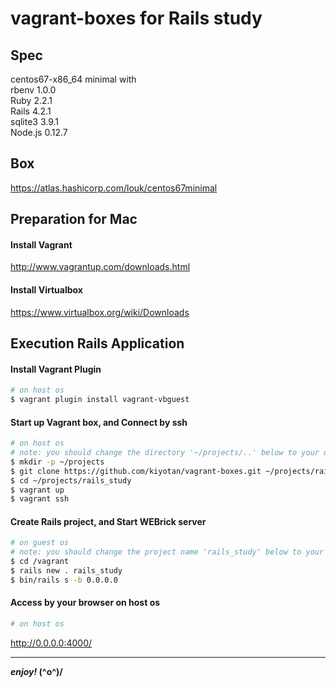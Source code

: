 # vagrant-boxes for Rails study

## Spec
centos67-x86_64 minimal with  
rbenv 1.0.0  
Ruby 2.2.1  
Rails 4.2.1  
sqlite3 3.9.1  
Node.js 0.12.7  

## Box
https://atlas.hashicorp.com/louk/centos67minimal  

## Preparation for Mac

#### Install Vagrant
http://www.vagrantup.com/downloads.html

#### Install Virtualbox
https://www.virtualbox.org/wiki/Downloads

## Execution Rails Application

#### Install Vagrant Plugin
```sh
# on host os
$ vagrant plugin install vagrant-vbguest
```

#### Start up Vagrant box, and Connect by ssh
```sh
# on host os
# note: you should change the directory '~/projects/..' below to your directories
$ mkdir -p ~/projects
$ git clone https://github.com/kiyotan/vagrant-boxes.git ~/projects/rails_study
$ cd ~/projects/rails_study
$ vagrant up
$ vagrant ssh
```

#### Create Rails project, and Start WEBrick server
```sh
# on guest os
# note: you should change the project name 'rails_study' below to your project
$ cd /vagrant
$ rails new . rails_study
$ bin/rails s -b 0.0.0.0
```

#### Access by your browser on host os
```sh
# on host os
```
http://0.0.0.0:4000/

---

**_enjoy!_  (^o^)/**


